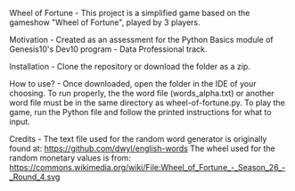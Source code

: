 Wheel of Fortune - 
This project is a simplified game based on the gameshow "Wheel of Fortune", played by 3 players.

Motivation - 
Created as an assessment for the Python Basics module of Genesis10's Dev10 program - Data Professional track.

Installation - 
Clone the repository or download the folder as a zip.

How to use? - 
Once downloaded, open the folder in the IDE of your choosing. To run properly, the the word file (words_alpha.txt) or 
another word file must be in the same directory as wheel-of-fortune.py. To play the game, run the Python file and 
follow the printed instructions for what to input.

Credits - 
The text file used for the random word generator is originally found at: https://github.com/dwyl/english-words
The wheel used for the random monetary values is from: https://commons.wikimedia.org/wiki/File:Wheel_of_Fortune_-_Season_26_-_Round_4.svg
